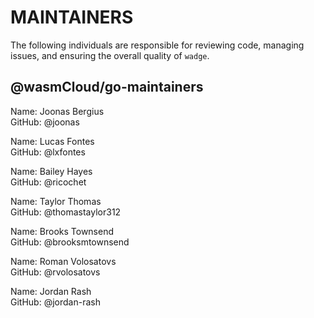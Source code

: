 # MAINTAINERS

The following individuals are responsible for reviewing code, managing issues, and ensuring the overall quality of `wadge`.

## @wasmCloud/go-maintainers

Name: Joonas Bergius  
GitHub: @joonas

Name: Lucas Fontes  
GitHub: @lxfontes

Name: Bailey Hayes  
GitHub: @ricochet

Name: Taylor Thomas  
GitHub: @thomastaylor312

Name: Brooks Townsend  
GitHub: @brooksmtownsend

Name: Roman Volosatovs  
GitHub: @rvolosatovs

Name: Jordan Rash  
GitHub: @jordan-rash

